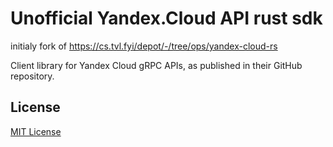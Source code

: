 # Unofficial Yandex.Cloud API rust sdk

initialy fork of https://cs.tvl.fyi/depot/-/tree/ops/yandex-cloud-rs

Client library for Yandex Cloud gRPC APIs, as published in their GitHub repository.

## License

[MIT License](https://github.com/MikhailNazarov/yandex-cloud-rs/blob/main/LICENSE.md)